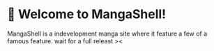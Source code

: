 # 🚀 Welcome to MangaShell!

MangaShell is a indevelopment manga site where it feature a few of a famous feature. wait for a full releast ><
